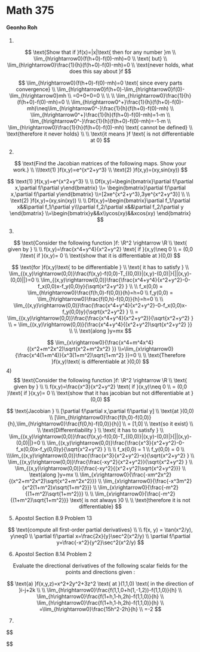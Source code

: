 # Math 375

#### Geonho Roh

1)
$$
\text{Show that if }f(x)=|x|\text{ then for any number }m
\\ \lim_{h\rightarrow0}(f(h+0)-f(0)-mh)=0 
\\ \text{ but}
\\ \lim_{h\rightarrow0}\frac{1}{h}(f(h+0)-f(0)-mh)=0
\\ \text{never holds, what does this say about }f
$$

$$
\lim_{h\rightarrow0}(f(h+0)-f(0)-mh)=0 \text{ since every parts convergence}
\\ \lim_{h\rightarrow0}f(h+0)-\lim_{h\rightarrow0}f(0)-\lim_{h\rightarrow0}mh
\\ =0+0+0=0
\\
\\
\\ \lim_{h\rightarrow0}\frac{1}{h}(f(h+0)-f(0)-mh)=0
\\ \lim_{h\rightarrow0^+}\frac{1}{h}(f(h+0)-f(0)-mh)\neq\lim_{h\rightarrow0^-}\frac{1}{h}(f(h+0)-f(0)-mh)
\\ \lim_{h\rightarrow0^+}\frac{1}{h}(f(h+0)-f(0)-mh)=1-m
\\ \lim_{h\rightarrow0^-}\frac{1}{h}(f(h+0)-f(0)-mh)=-1-m
\\ \lim_{h\rightarrow0}\frac{1}{h}(f(h+0)-f(0)-mh) \text{ cannot be defined}
\\ \text{therefore it never holds}
\\
\\ \text{it means }f \text{ is not differentiable at 0}
$$

2)
$$
\text{Find the Jacobian matrices of the following maps. Show your work.}
\\
\\\text{1) }f(x,y)=e^{x^2+y^3}
\\ \text{2) }f(x,y)=(xy,sin(xy))
$$

$$
\text{1) }f(x,y)=e^{x^2+y^3}
\\
\\ Df(x,y)=\begin{bmatrix}\partial f/\partial x,\partial f/\partial y\end{bmatrix}
\\= \begin{bmatrix}\partial f/\partial x,\partial f/\partial y\end{bmatrix}
\\=[2xe^{x^2+y^3},3ye^{x^2+y^3}]
\\
\\ \text{2) }f(x,y)=(xy,sin(xy))
\\
\\ Df(x,y)=\begin{bmatrix}\partial f_1/\partial x&&\partial f_1/\partial y\\\partial f_2/\partial x&&\partial f_2/\partial y \end{bmatrix}
\\=\begin{bmatrix}y&&x\\ycos(xy)&&xcos(xy) \end{bmatrix}
$$

3)
$$
\text{Consider the following function }f: \R^2 \rightarrow \R
\\ \text{ given by }
\\
\\ f(x,y)=\frac{x^4+y^4}{x^2+y^2} \text{ if }(x,y)\neq 0
\\   = (0,0 )\text{ if }(x,y)= 0
\\ \text{show that it is differentiable at }(0,0)
$$

$$
\text{for }f(x,y)\text{ to be differentiable }
\\ \text{ it has to satisfy }
\\ \lim_{(x,y)\rightarrow(0,0)}\frac{f(x,y)-f(0,0)-T_{(0,0)}|(x,y)-(0,0)|}{||(x,y)-(0,0)||}=0
\\	\lim_{(x,y)\rightarrow(0,0)}\frac{\frac{x^4+y^4}{x^2+y^2}-0-f_x(0,0)x-f_y(0,0)y}{\sqrt{x^2+y^2} }
\\
\\ f_x(0,0) = \lim_{h\rightarrow0}\frac{f(h,0)-f(0,0)}{h}=h=0
\\ f_y(0,0) = \lim_{h\rightarrow0}\frac{f(0,h)-f(0,0)}{h}=h=0
\\
\\ \lim_{(x,y)\rightarrow(0,0)}\frac{\frac{x^4+y^4}{x^2+y^2}-0-f_x(0,0)x-f_y(0,0)y}{\sqrt{x^2+y^2} }
\\ = \lim_{(x,y)\rightarrow(0,0)}\frac{\frac{x^4+y^4}{x^2+y^2}}{\sqrt{x^2+y^2} }
\\ = \lim_{(x,y)\rightarrow(0,0)}{\frac{x^4+y^4}{(x^2+y^2)\sqrt{x^2+y^2} }}
\\
\\ \text{along }y=mx
$$

 
$$
\lim_{x\rightarrow0}{\frac{x^4+m^4x^4}{(x^2+m^2x^2)\sqrt{x^2+m^2x^2} }}
\\=\lim_{x\rightarrow0}{\frac{x^4(1+m^4)}{x^3(1+m^2)\sqrt{1+m^2} }}=0
\\
\\ \text{Therefore }f(x,y)\text{ is differentiable at }(0,0)
$$
4)
$$
\text{Consider the following function }f: \R^2 \rightarrow \R
\\ \text{ given by }
\\
\\ f(x,y)=\frac{x^3}{x^2+y^2} \text{ if }(x,y)\neq 0
\\   = (0,0 )\text{ if }(x,y)= 0
\\ \text{show that it has jacobian but not differentiable at }(0,0)
$$

$$
\text{Jacobian	}
\\ [\partial f/\partial x,\partial f/\partial y]
\\ \text{at }(0,0)
\\ [\lim_{h\rightarrow0}\frac{f(h,0)-f(0,0)}{h},\lim_{h\rightarrow0}\frac{f(0,h)-f(0,0)}{h}]
\\ = [1,0]
\\ \text{so it exist}
\\
\\ \text{Differentiability }
\\ \text{ it has to satisfy }
\\ \lim_{(x,y)\rightarrow(0,0)}\frac{f(x,y)-f(0,0)-T_{(0,0)}|(x,y)-(0,0)|}{||(x,y)-(0,0)||}=0
\\	\lim_{(x,y)\rightarrow(0,0)}\frac{\frac{x^3}{x^2+y^2}-0-f_x(0,0)x-f_y(0,0)y}{\sqrt{x^2+y^2} }
\\
\\ f_x(0,0) = 1
\\ f_y(0,0) = 0
\\
\\\lim_{(x,y)\rightarrow(0,0)}\frac{\frac{x^3}{x^2+y^2}-x}{\sqrt{x^2+y^2} }
\\ \lim_{(x,y)\rightarrow(0,0)}\frac{\frac{-xy^2}{x^2+y^2}}{\sqrt{x^2+y^2} }
\\ \lim_{(x,y)\rightarrow(0,0)}{\frac{-xy^2}{(x^2+y^2)\sqrt{x^2+y^2}}}
\\ \text{along }y=mx
\\ \lim_{x\rightarrow0}{\frac{-xm^2x^2}{(x^2+m^2x^2)\sqrt{x^2+m^2x^2}}}
\\ \lim_{x\rightarrow0}{\frac{-x^3m^2}{x^2(1+m^2)x\sqrt{1+m^2}}}
\\ \lim_{x\rightarrow0}{\frac{-m^2}{(1+m^2)\sqrt{1+m^2}}}
\\
\\ \lim_{x\rightarrow0}{\frac{-m^2}{(1+m^2)\sqrt{1+m^2}}} \text{ is not always }0
\\
\\ \text{therefore it is not differentiable}
$$

5) Apostol Section 8.9 Problem 13 

$$
\text{compute all first-order partial derivatives}
\\
\\  f(x, y) = \tan(x^2/y), y\neq0
\\ \partial f/\partial x=\frac{2x}{y}\sec^2(x^2/y)
\\ \partial f/\partial y=\frac{-x^2}{y^2}\sec^2(x^2/y)
$$

6. Apostol Section 8.14 Problem 2

$$
\text{Evaluate the directional derivatives of the following scalar fields for the points and directions
given :}
$$

$$
\text{a) }f(x,y,z)=x^2+2y^2+3z^2 \text{ at }(1,1,0) \text{ in the direction of }i-j+2k
\\
\\ \lim_{h\rightarrow0}\frac{f(1,1,0+h(1,-1,2))-f(1,1,0)}{h}
\\ \lim_{h\rightarrow0}\frac{f(1+h,1-h,2h)-f(1,1,0)}{h}
\\ \lim_{h\rightarrow0}\frac{f(1+h,1-h,2h)-f(1,1,0)}{h}
\\ =\lim_{h\rightarrow0}\frac{15h^2-2h}{h}
\\ =-2
$$

7.
$$

$$
